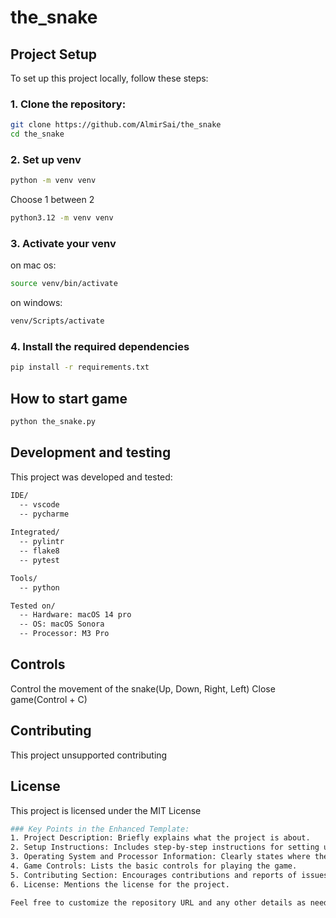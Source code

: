 # the_snake

## Project Setup

To set up this project locally, follow these steps:

### 1. Clone the repository:
```bash
git clone https://github.com/AlmirSai/the_snake
cd the_snake
```
### 2. Set up venv
```bash
python -m venv venv
```
Choose 1 between 2
```bash
python3.12 -m venv venv
```
### 3. Activate your venv
on mac os:
```bash
source venv/bin/activate
```
on windows:
```bash
venv/Scripts/activate
```
### 4. Install the required dependencies
```bash
pip install -r requirements.txt
```

## How to start game
```bash
python the_snake.py
```
## Development and testing
This project was developed and tested:
```bash
IDE/
  -- vscode
  -- pycharme
  
Integrated/
  -- pylintr
  -- flake8
  -- pytest

Tools/
  -- python

Tested on/
  -- Hardware: macOS 14 pro
  -- OS: macOS Sonora
  -- Processor: M3 Pro
```

## Controls
Control the movement of the snake(Up, Down, Right, Left)
Close game(Control + C)

## Contributing
This project unsupported contributing

## License
This project is licensed under the MIT License
```bash
### Key Points in the Enhanced Template:
1. Project Description: Briefly explains what the project is about.
2. Setup Instructions: Includes step-by-step instructions for setting up the project.
3. Operating System and Processor Information: Clearly states where the testing was done.
4. Game Controls: Lists the basic controls for playing the game.
5. Contributing Section: Encourages contributions and reports of issues.
6. License: Mentions the license for the project.

Feel free to customize the repository URL and any other details as needed!
```
